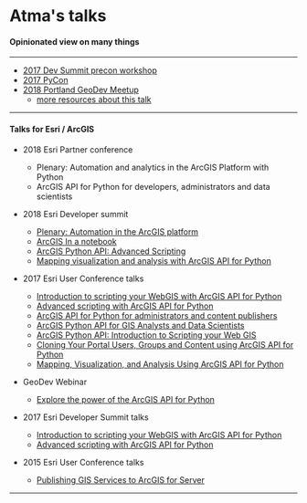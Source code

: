 # Atma's talks
#### Opinionated view on many things

-------------------------------------
- [2017 Dev Summit precon workshop](arcgis_workshop/index.html)
- [2017 PyCon](pycon_2017/index.html)
- [2018 Portland GeoDev Meetup](https://www.meetup.com/DevMeetUpOregon/events/254393668/)
  - [more resources about this talk](https://atmamani.github.io/articles/ml/index#ml-projects)

-------------------------------------
#### Talks for Esri / ArcGIS
- 2018 Esri Partner conference
  - Plenary: Automation and analytics in the ArcGIS Platform with Python
  - ArcGIS API for Python for developers, administrators and data scientists
- 2018 Esri Developer summit
  - [Plenary: Automation in the ArcGIS platform](https://www.youtube.com/watch?v=mZM0zYI1KUE&t=462s&list=PLaPDDLTCmy4aE-073hhwZQplvJ8MmKZCe&index=21)
  - [ArcGIS In a notebook]()
  - [ArcGIS Python API: Advanced Scripting]()
  - [Mapping visualization and analysis with ArcGIS API for Python]()

- 2017 Esri User Conference talks
  - [Introduction to scripting your WebGIS with ArcGIS API for Python](https://www.youtube.com/watch?v=o9x0dtNrGEU&list=PLGZUzt4E4O2JaOMx_XZc85VdMIrqLGaVf&index=2)
  - [Advanced scripting with ArcGIS API for Python](https://www.youtube.com/watch?v=TwweBIsbtJo&list=PLGZUzt4E4O2JaOMx_XZc85VdMIrqLGaVf&index=3)
  - [ArcGIS API for Python for administrators and content publishers](https://www.youtube.com/watch?v=4AzOodYTHs4&list=PLGZUzt4E4O2JaOMx_XZc85VdMIrqLGaVf&index=4)
  - [ArcGIS Python API for GIS Analysts and Data Scientists](https://github.com/Esri/arcgis-python-api/tree/master/talks/uc2017/ArcGIS%20Python%20API%20for%20Analysts%20and%20Data%20Scientists)
  - [ArcGIS Python API: Introduction to Scripting your Web GIS](https://github.com/Esri/arcgis-python-api/tree/master/talks/uc2017/ArcGIS%20Python%20API%20-%20Introduction%20to%20Scripting%20Your%20Web%20GIS)
  - [Cloning Your Portal Users, Groups and Content using ArcGIS API for Python](https://github.com/Esri/arcgis-python-api/tree/master/talks/uc2017/Cloning%20Your%20Portal%20Users%2C%20Groups%20and%20Content%20using%20ArcGIS%20API%20for%20Python)
  - [Mapping, Visualization, and Analysis Using ArcGIS API for Python](https://github.com/Esri/arcgis-python-api/tree/master/talks/uc2017/Mapping%2C%20Visualization%2C%20and%20Analysis%20Using%20ArcGIS%20API%20for%20Python)

- GeoDev Webinar
  - [Explore the power of the ArcGIS API for Python](https://www.youtube.com/watch?v=abqhQI5MtHg&list=PLGZUzt4E4O2JaOMx_XZc85VdMIrqLGaVf&index=10&t=1s)

- 2017 Esri Developer Summit talks
  - [Introduction to scripting your WebGIS with ArcGIS API for Python](https://www.youtube.com/watch?v=o9x0dtNrGEU&list=PLGZUzt4E4O2JaOMx_XZc85VdMIrqLGaVf&index=2)
  - [Advanced scripting with ArcGIS API for Python](https://www.youtube.com/watch?v=TwweBIsbtJo&list=PLGZUzt4E4O2JaOMx_XZc85VdMIrqLGaVf&index=3)

- 2015 Esri User Conference talks
  - [Publishing GIS Services to ArcGIS for Server](http://proceedings.esri.com/library/userconf/proc15/tech-workshops/tw_310-184.ppt)
-------------------------------------